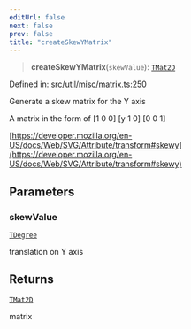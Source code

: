 ```yaml
---
editUrl: false
next: false
prev: false
title: "createSkewYMatrix"
---
```


> **createSkewYMatrix**(`skewValue`): [`TMat2D`](/api/type-aliases/tmat2d/)

Defined in: [src/util/misc/matrix.ts:250](https://github.com/fabricjs/fabric.js/blob/9a792f4b7b8031f02ec7ea4ce8c99f810e45cfec/src/util/misc/matrix.ts#L250)

Generate a skew matrix for the Y axis

A matrix in the form of
[1 0 0]
[y 1 0]
[0 0 1]

[https://developer.mozilla.org/en-US/docs/Web/SVG/Attribute/transform#skewy](https://developer.mozilla.org/en-US/docs/Web/SVG/Attribute/transform#skewy)

## Parameters

### skewValue

[`TDegree`](/api/type-aliases/tdegree/)

translation on Y axis

## Returns

[`TMat2D`](/api/type-aliases/tmat2d/)

matrix

